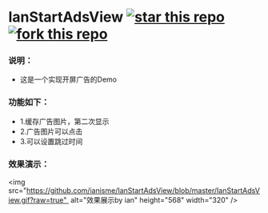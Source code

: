 # IanStartAdsView [![star this repo](http://github-svg-buttons.herokuapp.com/star.svg?user=ianisme&repo=IanStartAdsView&style=flat&background=1081C1)](https://github.com/ianisme/IanStartAdsView) [![fork this repo](http://github-svg-buttons.herokuapp.com/fork.svg?user=ianisme&repo=IanStartAdsView&style=flat&background=1081C1)](https://github.com/ianisme/IanStartAdsView/fork)

### 说明：
- 这是一个实现开屏广告的Demo

### 功能如下：

- 1.缓存广告图片，第二次显示
- 2.广告图片可以点击
- 3.可以设置跳过时间

### 效果演示：
<img src="https://github.com/ianisme/IanStartAdsView/blob/master/IanStartAdsView.gif?raw=true"  alt="效果展示by ian" height="568" width="320" />